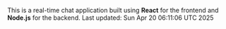 This is a real-time chat application built using **React** for the frontend and **Node.js** for the backend.
Last updated: Sun Apr 20 06:11:06 UTC 2025
